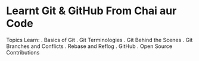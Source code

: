 # Learnt Git & GitHub From Chai aur Code
Topics Learn:
. Basics of Git
. Git Terminologies
. Git Behind the Scenes
. Git Branches and Conflicts
. Rebase and Reflog
. GitHub
. Open Source Contributions